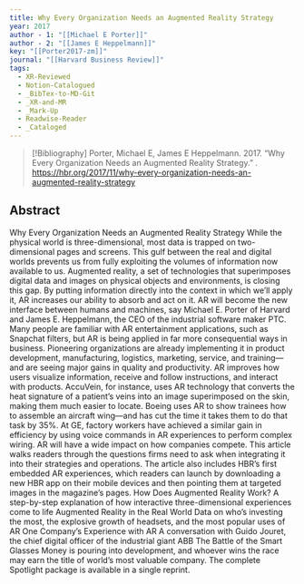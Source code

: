 ```yaml
---
title: Why Every Organization Needs an Augmented Reality Strategy
year: 2017
author - 1: "[[Michael E Porter]]"
author - 2: "[[James E Heppelmann]]"
key: "[[Porter2017-zm]]"
journal: "[[Harvard Business Review]]"
tags:
  - XR-Reviewed
  - Notion-Catalogued
  - _BibTex-to-MD-Git
  - _XR-and-MR
  - _Mark-Up
  - Readwise-Reader
  - _Cataloged
---
```


> [!Bibliography]
> Porter, Michael E, James E Heppelmann. 2017. “Why Every Organization Needs an Augmented Reality Strategy.” . https://hbr.org/2017/11/why-every-organization-needs-an-augmented-reality-strategy

## Abstract
Why Every Organization Needs an Augmented Reality Strategy While the physical world is three-dimensional, most data is trapped on two-dimensional pages and screens. This gulf between the real and digital worlds prevents us from fully exploiting the volumes of information now available to us. Augmented reality, a set of technologies that superimposes digital data and images on physical objects and environments, is closing this gap. By putting information directly into the context in which we’ll apply it, AR increases our ability to absorb and act on it. AR will become the new interface between humans and machines, say Michael E. Porter of Harvard and James E. Heppelmann, the CEO of the industrial software maker PTC. Many people are familiar with AR entertainment applications, such as Snapchat filters, but AR is being applied in far more consequential ways in business. Pioneering organizations are already implementing it in product development, manufacturing, logistics, marketing, service, and training—and are seeing major gains in quality and productivity. AR improves how users visualize information, receive and follow instructions, and interact with products. AccuVein, for instance, uses AR technology that converts the heat signature of a patient’s veins into an image superimposed on the skin, making them much easier to locate. Boeing uses AR to show trainees how to assemble an aircraft wing—and has cut the time it takes them to do that task by 35\%. At GE, factory workers have achieved a similar gain in efficiency by using voice commands in AR experiences to perform complex wiring. AR will have a wide impact on how companies compete. This article walks readers through the questions firms need to ask when integrating it into their strategies and operations. The article also includes HBR’s first embedded AR experiences, which readers can launch by downloading a new HBR app on their mobile devices and then pointing them at targeted images in the magazine’s pages. How Does Augmented Reality Work? A step-by-step explanation of how interactive three-dimensional experiences come to life Augmented Reality in the Real World Data on who’s investing the most, the explosive growth of headsets, and the most popular uses of AR One Company’s Experience with AR A conversation with Guido Jouret, the chief digital officer of the industrial giant ABB The Battle of the Smart Glasses Money is pouring into development, and whoever wins the race may earn the title of world’s most valuable company. The complete Spotlight package is available in a single reprint.